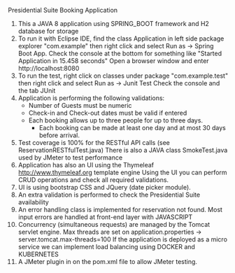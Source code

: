 Presidential Suite Booking Application
1) This a JAVA 8 application using SPRING_BOOT framework and H2 database for storage
2) To run it with Eclipse IDE, find the class Application in left side package explorer "com.example"
	then right click and select Run as -> Spring Boot App.
	Check the console at the bottom for something like "Started Application in 15.458 seconds"
	Open a browser window and enter http://localhost:8080 
3) To run the test, right click on classes under package "com.example.test"
	then right click and select Run as -> Junit Test
	Check the console and the tab JUnit
4) Application is performing the following validations:
	- Number of Guests must be numeric
	- Check-in and Check-out dates must be valid if entered
	- Each booking allows up to three people for up to three days.
    	- Each booking can be made at least one day and at most 30 days before arrival.
5) Test coverage is 100% for the RESTful API calls (see ReservationRESTfulTest.java)
	There is also a JAVA class SmokeTest.java used by JMeter to test performance
6) Application has also an UI using the Thymeleaf http://www.thymeleaf.org template engine
	Using the UI you can perform CRUD operations and check all required validations.
7) UI is using bootstrap CSS and JQuery (date picker module).
8) An extra validation is performed to check the Presidential Suite availability
9) An error handling class is implemented for reservation not found. 
	Most input errors are handled at front-end layer with JAVASCRIPT
10) Concurrency (simultaneous requests) are managed by the Tomcat servlet engine.
	Max threads are set on application.properties -> server.tomcat.max-threads=100
	If the application is deployed as a micro service we can implement load balancing using DOCKER and KUBERNETES
11) A JMeter plugin in on the pom.xml file to allow JMeter testing.	
